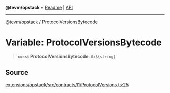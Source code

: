 **@tevm/opstack** • [Readme](../README.md) \| [API](../globals.md)

***

[@tevm/opstack](../README.md) / ProtocolVersionsBytecode

# Variable: ProtocolVersionsBytecode

> **`const`** **ProtocolVersionsBytecode**: ```0x${string}```

## Source

[extensions/opstack/src/contracts/l1/ProtocolVersions.ts:25](https://github.com/evmts/tevm-monorepo/blob/main/extensions/opstack/src/contracts/l1/ProtocolVersions.ts#L25)
